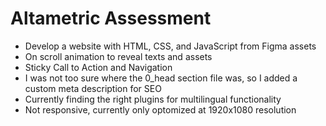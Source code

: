 # Altametric Assessment
* Develop a website with HTML, CSS, and JavaScript from Figma assets
* On scroll animation to reveal texts and assets
* Sticky Call to Action and Navigation
* I was not too sure where the 0_head section file was, so I added a custom meta description for SEO
* Currently finding the right plugins for multilingual functionality
* Not responsive, currently only optomized at 1920x1080 resolution